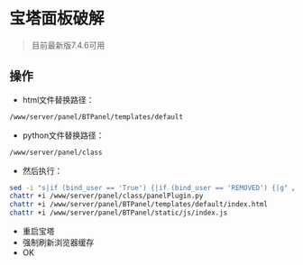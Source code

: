 # 宝塔面板破解
> 目前最新版7.4.6可用
## 操作
* html文件替换路径：
```bash
/www/server/panel/BTPanel/templates/default
```
* python文件替换路径：
```bash
/www/server/panel/class
```
* 然后执行：
```bash
sed -i "s|if (bind_user == 'True') {|if (bind_user == 'REMOVED') {|g" /www/server/panel/BTPanel/static/js/index.js
chattr +i /www/server/panel/class/panelPlugin.py
chattr +i /www/server/panel/BTPanel/templates/default/index.html
chattr +i /www/server/panel/BTPanel/static/js/index.js
```
* 重启宝塔
* 强制刷新浏览器缓存
* OK
